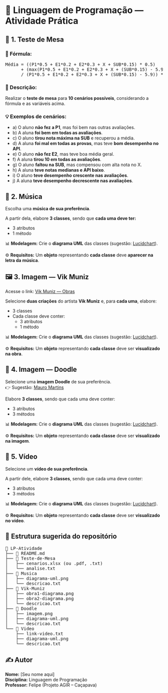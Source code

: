 
<head>
    <meta charset="UTF-8">
    <title>LP - Atividade Prática</title>
</head>
<body>

<h1>🧩 Linguagem de Programação — Atividade Prática</h1>

<h2>📘 1. Teste de Mesa</h2>

<h3>🧮 Fórmula:</h3>
<pre>
Média = ((P1*0.5 + E1*0.2 + E2*0.3 + X + SUB*0.15) * 0.5) 
      + (max(P1*0.5 + E1*0.2 + E2*0.3 + X + (SUB*0.15) - 5.9, 0) 
      / (P1*0.5 + E1*0.2 + E2*0.3 + X + (SUB*0.15) - 5.9)) * API * 0.5
</pre>

<h3>🧠 Descrição:</h3>
<p>Realizar o <strong>teste de mesa</strong> para <strong>10 cenários possíveis</strong>, considerando a fórmula e as variáveis acima.</p>

<h3>💡 Exemplos de cenários:</h3>
<ul>
    <li>a) O aluno <strong>não fez a P1</strong>, mas foi bem nas outras avaliações.</li>
    <li>b) A aluna <strong>foi bem em todas as avaliações</strong>.</li>
    <li>c) O aluno <strong>tirou nota máxima na SUB</strong> e recuperou a média.</li>
    <li>d) A aluna <strong>foi mal em todas as provas</strong>, mas teve <strong>bom desempenho no API</strong>.</li>
    <li>e) O aluno <strong>não fez E2</strong>, mas teve boa média geral.</li>
    <li>f) A aluna <strong>tirou 10 em todas as avaliações</strong>.</li>
    <li>g) O aluno <strong>faltou na SUB</strong>, mas compensou com alta nota no X.</li>
    <li>h) A aluna <strong>teve notas medianas e API baixo</strong>.</li>
    <li>i) O aluno <strong>teve desempenho crescente nas avaliações</strong>.</li>
    <li>j) A aluna <strong>teve desempenho decrescente nas avaliações</strong>.</li>
</ul>

<h2>🎵 2. Música</h2>
<p>Escolha uma <strong>música de sua preferência</strong>.</p>
<p>A partir dela, elabore <strong>3 classes</strong>, sendo que <strong>cada uma deve ter:</strong></p>
<ul>
    <li>3 atributos</li>
    <li>1 método</li>
</ul>
<p>📊 <strong>Modelagem:</strong> Crie o <strong>diagrama UML</strong> das classes (sugestão: <a href="https://www.lucidchart.com">Lucidchart</a>).</p>
<p>⚙️ <strong>Requisitos:</strong> Um <strong>objeto</strong> representando <strong>cada classe</strong> deve <strong>aparecer na letra da música</strong>.</p>

<h2>🖼️ 3. Imagem — Vik Muniz</h2>
<p>Acesse o link: <a href="https://www.culturagenial.com/vik-muniz-obras/">Vik Muniz — Obras</a></p>
<p>Selecione <strong>duas criações</strong> do artista <strong>Vik Muniz</strong> e, para <strong>cada uma</strong>, elabore:</p>
<ul>
    <li>3 classes</li>
    <li>Cada classe deve conter:
        <ul>
            <li>3 atributos</li>
            <li>1 método</li>
        </ul>
    </li>
</ul>
<p>📊 <strong>Modelagem:</strong> Crie o <strong>diagrama UML</strong> das classes (sugestão: <a href="https://www.lucidchart.com">Lucidchart</a>).</p>
<p>⚙️ <strong>Requisitos:</strong> Um <strong>objeto</strong> representando <strong>cada classe</strong> deve ser <strong>visualizado na obra</strong>.</p>

<h2>🎨 4. Imagem — Doodle</h2>
<p>Selecione uma <strong>imagem Doodle</strong> de sua preferência. <br>👉 Sugestão: <a href="https://www.mauromartins.com/">Mauro Martins</a></p>
<p>Elabore <strong>3 classes</strong>, sendo que cada uma deve conter:</p>
<ul>
    <li>3 atributos</li>
    <li>3 métodos</li>
</ul>
<p>📊 <strong>Modelagem:</strong> Crie o <strong>diagrama UML</strong> das classes (sugestão: <a href="https://www.lucidchart.com">Lucidchart</a>).</p>
<p>⚙️ <strong>Requisitos:</strong> Um <strong>objeto</strong> representando <strong>cada classe</strong> deve ser <strong>visualizado na imagem</strong>.</p>

<h2>🎥 5. Vídeo</h2>
<p>Selecione um <strong>vídeo de sua preferência</strong>.</p>
<p>A partir dele, elabore <strong>3 classes</strong>, sendo que cada uma deve conter:</p>
<ul>
    <li>3 atributos</li>
    <li>3 métodos</li>
</ul>
<p>📊 <strong>Modelagem:</strong> Crie o <strong>diagrama UML</strong> das classes (sugestão: <a href="https://www.lucidchart.com">Lucidchart</a>).</p>
<p>⚙️ <strong>Requisitos:</strong> Um <strong>objeto</strong> representando <strong>cada classe</strong> deve ser <strong>visualizado no vídeo</strong>.</p>

<h2>📑 Estrutura sugerida do repositório</h2>
<pre>
📁 LP-Atividade
├── 📄 README.md
├── 📂 Teste-de-Mesa
│   ├── cenarios.xlsx (ou .pdf, .txt)
│   └── analise.txt
├── 📂 Musica
│   ├── diagrama-uml.png
│   └── descricao.txt
├── 📂 Vik-Muniz
│   ├── obra1-diagrama.png
│   ├── obra2-diagrama.png
│   └── descricao.txt
├── 📂 Doodle
│   ├── imagem.png
│   ├── diagrama-uml.png
│   └── descricao.txt
└── 📂 Video
    ├── link-video.txt
    ├── diagrama-uml.png
    └── descricao.txt
</pre>

<h2>✍️ Autor</h2>
<p><strong>Nome:</strong> [Seu nome aqui]<br>
<strong>Disciplina:</strong> Linguagem de Programação<br>
<strong>Professor:</strong> Felipe (Projeto AGIR – Caçapava)</p>

</body>
</html>
